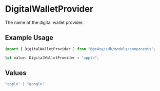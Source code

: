 # DigitalWalletProvider

The name of the digital wallet provider.

## Example Usage

```typescript
import { DigitalWalletProvider } from "@gr4vy/sdk/models/components";

let value: DigitalWalletProvider = "apple";
```

## Values

```typescript
"apple" | "google"
```